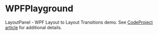 WPFPlayground
=============

LayoutPanel - WPF Layout to Layout Transitions demo. See [CodeProject article](http://www.codeproject.com/Articles/466118/WPF-Layout-to-Layout-Transitions) for additional details.  
